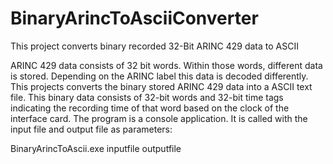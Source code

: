 # BinaryArincToAsciiConverter
This project converts binary recorded 32-Bit ARINC 429 data to ASCII

ARINC 429 data consists of 32 bit words. Within those words, different data is stored. Depending on the ARINC label this data is decoded differently.
This projects converts the binary stored ARINC 429 data into a ASCII text file. This binary data consists of 32-bit words and 32-bit time tags indicating the recording time of that word based on the clock of the interface card.
The program is a console application. It is called with the input file and output file as parameters:

BinaryArincToAscii.exe inputfile outputfile
